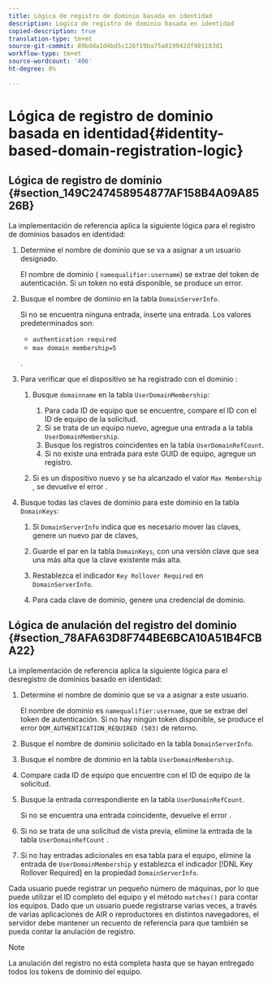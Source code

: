 ```yaml
---
title: Lógica de registro de dominio basada en identidad
description: Lógica de registro de dominio basada en identidad
copied-description: true
translation-type: tm+mt
source-git-commit: 89bdda1d4bd5c126f19ba75a819942df901183d1
workflow-type: tm+mt
source-wordcount: '406'
ht-degree: 0%

---
```



# Lógica de registro de dominio basada en identidad{#identity-based-domain-registration-logic}

## Lógica de registro de dominio {#section_149C247458954877AF158B4A09A8526B}

La implementación de referencia aplica la siguiente lógica para el registro de dominios basados en identidad:

1. Determine el nombre de dominio que se va a asignar a un usuario designado.

   El nombre de dominio ( `namequalifier:username`) se extrae del token de autenticación. Si un token no está disponible, se produce un error.
1. Busque el nombre de dominio en la tabla `DomainServerInfo`.

   Si no se encuentra ninguna entrada, inserte una entrada. Los valores predeterminados son:

   * `authentication required`
   * `max domain membership=5`

   .

1. Para verificar que el dispositivo se ha registrado con el dominio :

   1. Busque `domainname` en la tabla `UserDomainMembership`:

      1. Para cada ID de equipo que se encuentre, compare el ID con el ID de equipo de la solicitud.
      1. Si se trata de un equipo nuevo, agregue una entrada a la tabla `UserDomainMembership`.
      1. Busque los registros coincidentes en la tabla `UserDomainRefCount`.
      1. Si no existe una entrada para este GUID de equipo, agregue un registro.
   1. Si es un dispositivo nuevo y se ha alcanzado el valor `Max Membership` , se devuelve el error .


1. Busque todas las claves de dominio para este dominio en la tabla `DomainKeys`:

   1. Si `DomainServerInfo` indica que es necesario mover las claves, genere un nuevo par de claves,
   1. Guarde el par en la tabla `DomainKeys`, con una versión clave que sea una más alta que la clave existente más alta.
   1. Restablezca el indicador `Key Rollover Required` en `DomainServerInfo`.

   1. Para cada clave de dominio, genere una credencial de dominio.

## Lógica de anulación del registro del dominio {#section_78AFA63D8F744BE6BCA10A51B4FCBA22}

La implementación de referencia aplica la siguiente lógica para el desregistro de dominios basado en identidad:

1. Determine el nombre de dominio que se va a asignar a este usuario.

   El nombre de dominio es `namequalifier:username`, que se extrae del token de autenticación. Si no hay ningún token disponible, se produce el error `DOM_AUTHENTICATION_REQUIRED (503)` de retorno.
1. Busque el nombre de dominio solicitado en la tabla `DomainServerInfo`.
1. Busque el nombre de dominio en la tabla `UserDomainMembership`.
1. Compare cada ID de equipo que encuentre con el ID de equipo de la solicitud.
1. Busque la entrada correspondiente en la tabla `UserDomainRefCount`.

   Si no se encuentra una entrada coincidente, devuelve el error .

1. Si no se trata de una solicitud de vista previa, elimine la entrada de la tabla `UserDomainRefCount` .
1. Si no hay entradas adicionales en esa tabla para el equipo, elimine la entrada de `UserDomainMembership` y establezca el indicador [!DNL Key Rollover Required] en la propiedad `DomainServerInfo`.

Cada usuario puede registrar un pequeño número de máquinas, por lo que puede utilizar el ID completo del equipo y el método `matches()` para contar los equipos. Dado que un usuario puede registrarse varias veces, a través de varias aplicaciones de AIR o reproductores en distintos navegadores, el servidor debe mantener un recuento de referencia para que también se pueda contar la anulación de registro.

>[!NOTE]
>
>La anulación del registro no está completa hasta que se hayan entregado todos los tokens de dominio del equipo.

